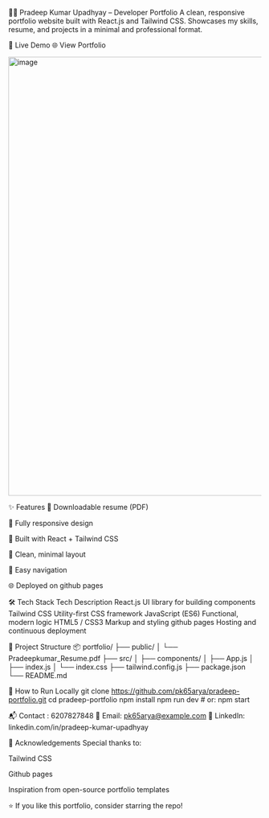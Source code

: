 🧑‍💻 Pradeep Kumar Upadhyay – Developer Portfolio
A clean, responsive portfolio website built with React.js and Tailwind CSS.
Showcases my skills, resume, and projects in a minimal and professional format.

🚀 Live Demo
🌐 View Portfolio

<img width="1903" height="873" alt="image" src="https://github.com/user-attachments/assets/c6ca6649-ba9b-4179-859c-4d84ba46ecdf" />


✨ Features
📄 Downloadable resume (PDF)

📱 Fully responsive design

🚀 Built with React + Tailwind CSS

🎨 Clean, minimal layout

🔗 Easy navigation

🌐 Deployed on github pages

🛠️ Tech Stack
Tech	Description
React.js	UI library for building components
Tailwind CSS	Utility-first CSS framework
JavaScript (ES6)	Functional, modern logic
HTML5 / CSS3	Markup and styling
github pages	Hosting and continuous deployment

📁 Project Structure
📦 portfolio/
├── public/
│   └── Pradeepkumar_Resume.pdf
├── src/
│   ├── components/
│   ├── App.js
│   ├── index.js
│   └── index.css
├── tailwind.config.js
├── package.json
└── README.md

🧠 How to Run Locally
git clone https://github.com/pk65arya/pradeep-portfolio.git
cd pradeep-portfolio
npm install
npm run dev   # or: npm start

📬 Contact : 6207827848
📧 Email: pk65arya@example.com
🔗 LinkedIn: linkedin.com/in/pradeep-kumar-upadhyay

🙌 Acknowledgements
Special thanks to:

Tailwind CSS

Github pages

Inspiration from open-source portfolio templates

⭐ If you like this portfolio, consider starring the repo!
